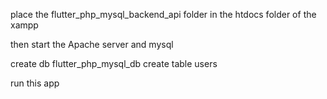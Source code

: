 place the flutter_php_mysql_backend_api folder in the htdocs folder of the xampp

then start the Apache server and mysql

create db flutter_php_mysql_db
create table users

run this app